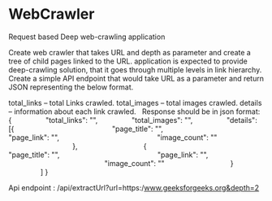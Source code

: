 # WebCrawler
Request based Deep web-crawling application

Create web crawler that takes URL and depth as parameter and create a tree of child pages linked to the URL. application is expected to provide deep-crawling solution, that it goes through multiple levels in link hierarchy. Create a simple API endpoint that would take URL as a parameter and return JSON representing the below format. 

total_links – total Links crawled.
total_images – total images crawled.
details – information about each link crawled.
 
Response should be in json format:
{
                "total_links": "",
                "total_images": "",
                "details": [{
                                                "page_title": "",
                                                "page_link": "",
                                                "image_count": ""
                                },
                                {
                                                "page_title": "",
                                                "page_link": "",
                                                "image_count": ""
                                }
                ]
}

Api endpoint : /api/extractUrl?url=https:/www.geeksforgeeks.org&depth=2

